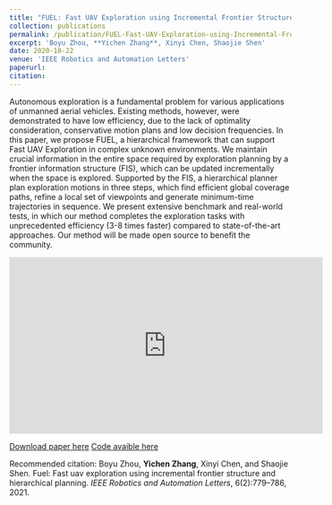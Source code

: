 ```yaml
---
title: "FUEL: Fast UAV Exploration using Incremental Frontier Structure and Hierarchical Planning"
collection: publications
permalink: /publication/FUEL-Fast-UAV-Exploration-using-Incremental-Frontier-Structure-and-Hierarchical-Planning
excerpt: 'Boyu Zhou, **Yichen Zhang**, Xinyi Chen, Shaojie Shen'
date: 2020-10-22
venue: 'IEEE Robotics and Automation Letters'
paperurl: 
citation: 
---
```


Autonomous exploration is a fundamental problem for various applications of unmanned aerial vehicles. Existing methods, however, were demonstrated to have low efficiency, due to the lack of optimality consideration, conservative motion plans and low decision frequencies. In this paper, we propose FUEL, a hierarchical framework that can support Fast UAV Exploration in complex unknown environments. We maintain crucial information in the entire space required by exploration planning by a frontier information structure (FIS), which can be updated incrementally when the space is explored. Supported by the FIS, a hierarchical planner plan exploration motions in three steps, which find efficient global coverage paths, refine a local set of viewpoints and generate minimum-time trajectories in sequence. We present extensive benchmark and real-world tests, in which our method completes the exploration tasks with unprecedented efficiency (3-8 times faster) compared to state-of-the-art approaches. Our method will be made open source to benefit the community.

<iframe width="560" height="315" src="https://www.youtube.com/embed/_dGgZUrWk-8" title="YouTube video player" frameborder="0" allow="accelerometer; autoplay; clipboard-write; encrypted-media; gyroscope; picture-in-picture" allowfullscreen></iframe>

[Download paper here](https://arxiv.org/pdf/2010.11561)
[Code avaible here](https://github.com/HKUST-Aerial-Robotics/FUEL)

Recommended citation: Boyu Zhou, **Yichen Zhang**, Xinyi Chen, and Shaojie Shen. Fuel: Fast uav exploration using incremental frontier structure and hierarchical planning. *IEEE Robotics and Automation Letters*, 6(2):779–786, 2021.